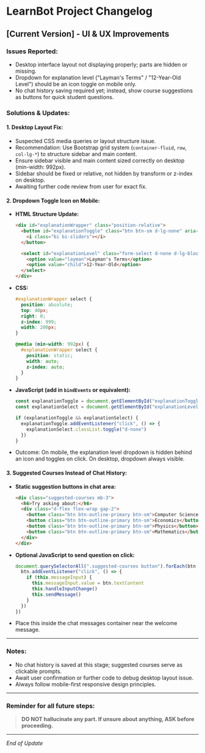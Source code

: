 # LearnBot Project Changelog

## [Current Version] - UI & UX Improvements

### Issues Reported:
- Desktop interface layout not displaying properly; parts are hidden or missing.
- Dropdown for explanation level ("Layman's Terms" / "12-Year-Old Level") should be an icon toggle on mobile only.
- No chat history saving required yet; instead, show course suggestions as buttons for quick student questions.

### Solutions & Updates:

#### 1. Desktop Layout Fix:
- Suspected CSS media queries or layout structure issue.
- Recommendation: Use Bootstrap grid system (`container-fluid`, `row`, `col-lg-*`) to structure sidebar and main content.
- Ensure sidebar visible and main content sized correctly on desktop (min-width: 992px).
- Sidebar should be fixed or relative, not hidden by transform or z-index on desktop.
- Awaiting further code review from user for exact fix.

#### 2. Dropdown Toggle Icon on Mobile:

- **HTML Structure Update:**

  ```html
  <div id="explanationWrapper" class="position-relative">
    <button id="explanationToggle" class="btn btn-sm d-lg-none" aria-label="Choose explanation level">
      <i class="bi bi-sliders"></i>
    </button>

    <select id="explanationLevel" class="form-select d-none d-lg-block">
      <option value="layman">Layman's Terms</option>
      <option value="child">12-Year-Old</option>
    </select>
  </div>
  ```

- **CSS:**

  ```css
  #explanationWrapper select {
    position: absolute;
    top: 40px;
    right: 0;
    z-index: 999;
    width: 200px;
  }

  @media (min-width: 992px) {
    #explanationWrapper select {
      position: static;
      width: auto;
      z-index: auto;
    }
  }
  ```

- **JavaScript (add in `bindEvents` or equivalent):**

  ```js
  const explanationToggle = document.getElementById("explanationToggle")
  const explanationSelect = document.getElementById("explanationLevel")

  if (explanationToggle && explanationSelect) {
    explanationToggle.addEventListener("click", () => {
      explanationSelect.classList.toggle("d-none")
    })
  }
  ```

- Outcome: On mobile, the explanation level dropdown is hidden behind an icon and toggles on click. On desktop, dropdown always visible.

#### 3. Suggested Courses Instead of Chat History:

- **Static suggestion buttons in chat area:**

  ```html
  <div class="suggested-courses mb-3">
    <h6>Try asking about:</h6>
    <div class="d-flex flex-wrap gap-2">
      <button class="btn btn-outline-primary btn-sm">Computer Science</button>
      <button class="btn btn-outline-primary btn-sm">Economics</button>
      <button class="btn btn-outline-primary btn-sm">Physics</button>
      <button class="btn btn-outline-primary btn-sm">Mathematics</button>
    </div>
  </div>
  ```

- **Optional JavaScript to send question on click:**

  ```js
  document.querySelectorAll(".suggested-courses button").forEach(btn => {
    btn.addEventListener("click", () => {
      if (this.messageInput) {
        this.messageInput.value = btn.textContent
        this.handleInputChange()
        this.sendMessage()
      }
    })
  })
  ```

- Place this inside the chat messages container near the welcome message.

---

### Notes:
- No chat history is saved at this stage; suggested courses serve as clickable prompts.
- Await user confirmation or further code to debug desktop layout issue.
- Always follow mobile-first responsive design principles.

---

### Reminder for all future steps:

> **DO NOT hallucinate any part. If unsure about anything, ASK before proceeding.**

---

*End of Update*